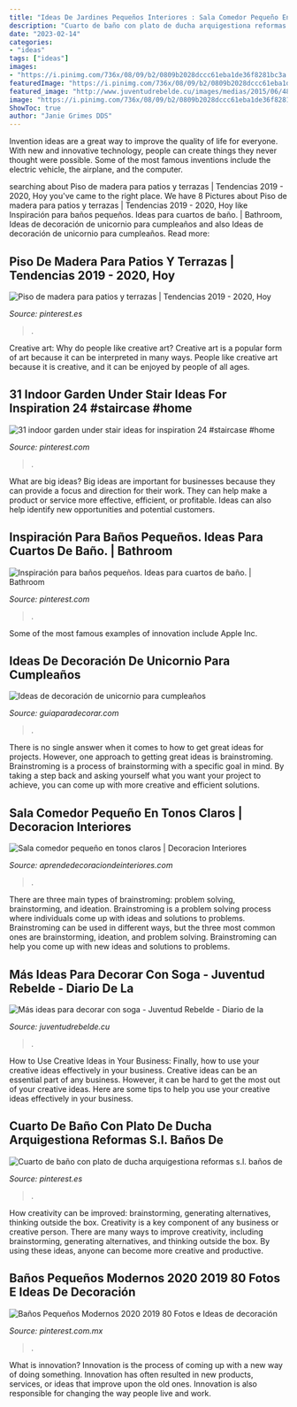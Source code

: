 ```yaml
---
title: "Ideas De Jardines Pequeños Interiores : Sala Comedor Pequeño En Tonos Claros"
description: "Cuarto de baño con plato de ducha arquigestiona reformas s.l. baños de"
date: "2023-02-14"
categories:
- "ideas"
tags: ["ideas"]
images:
- "https://i.pinimg.com/736x/08/09/b2/0809b2028dccc61eba1de36f8281bc3a.jpg"
featuredImage: "https://i.pinimg.com/736x/08/09/b2/0809b2028dccc61eba1de36f8281bc3a.jpg"
featured_image: "http://www.juventudrebelde.cu/images/medias/2015/06/48478-fotografia-g.jpg"
image: "https://i.pinimg.com/736x/08/09/b2/0809b2028dccc61eba1de36f8281bc3a.jpg"
ShowToc: true
author: "Janie Grimes DDS"
---
```



Invention ideas are a great way to improve the quality of life for everyone. With new and innovative technology, people can create things they never thought were possible. Some of the most famous inventions include the electric vehicle, the airplane, and the computer.

	

		
searching about Piso de madera para patios y terrazas | Tendencias 2019 - 2020, Hoy you've came to the right place. We have 8 Pictures about Piso de madera para patios y terrazas | Tendencias 2019 - 2020, Hoy like Inspiración para baños pequeños. Ideas para cuartos de baño. | Bathroom, Ideas de decoración de unicornio para cumpleaños and also Ideas de decoración de unicornio para cumpleaños. Read more:
		
    
## Piso De Madera Para Patios Y Terrazas | Tendencias 2019 - 2020, Hoy

<img loading=lazy src="https://i.pinimg.com/736x/e6/17/ee/e617ee59fa834c0b0206a52d5930550a.jpg" onerror="this.onerror=null;this.src='https://tse1.mm.bing.net/th?id=OIP.1S3TLk0vCr2wnZmwP82XpwHaI_&amp;pid=15.1';" alt="Piso de madera para patios y terrazas | Tendencias 2019 - 2020, Hoy">

_Source: pinterest.es_

>. 

	

Creative art: Why do people like creative art?
Creative art is a popular form of art because it can be interpreted in many ways. People like creative art because it is creative, and it can be enjoyed by people of all ages.

    
## 31 Indoor Garden Under Stair Ideas For Inspiration 24 #staircase #home

<img loading=lazy src="https://i.pinimg.com/736x/87/be/9e/87be9e4d56d9defaca4f79c20b235293.jpg" onerror="this.onerror=null;this.src='https://tse4.mm.bing.net/th?id=OIP.yMyx2suRDw3thwXwmIBxIgHaLK&amp;pid=15.1';" alt="31 indoor garden under stair ideas for inspiration 24 #staircase #home">

_Source: pinterest.com_

>. 

	

What are big ideas?
Big ideas are important for businesses because they can provide a focus and direction for their work. They can help make a product or service more effective, efficient, or profitable. Ideas can also help identify new opportunities and potential customers.

    
## Inspiración Para Baños Pequeños. Ideas Para Cuartos De Baño. | Bathroom

<img loading=lazy src="https://i.pinimg.com/736x/08/09/b2/0809b2028dccc61eba1de36f8281bc3a.jpg" onerror="this.onerror=null;this.src='https://tse4.mm.bing.net/th?id=OIP.mfxGthJCU4hZG7rpAdEtawHaLH&amp;pid=15.1';" alt="Inspiración para baños pequeños. Ideas para cuartos de baño. | Bathroom">

_Source: pinterest.com_

>. 

	

Some of the most famous examples of innovation include Apple Inc.

    
## Ideas De Decoración De Unicornio Para Cumpleaños

<img loading=lazy src="https://www.guiaparadecorar.com/wp-content/uploads/2018/11/Ideas-de-decoracion-de-unicornio10.jpg" onerror="this.onerror=null;this.src='https://tse3.mm.bing.net/th?id=OIP.LyojVvVKUlA5vCQfShQ86wHaJ3&amp;pid=15.1';" alt="Ideas de decoración de unicornio para cumpleaños">

_Source: guiaparadecorar.com_

>. 

	

There is no single answer when it comes to how to get great ideas for projects. However, one approach to getting great ideas is brainstroming. Brainstroming is a process of brainstorming with a specific goal in mind. By taking a step back and asking yourself what you want your project to achieve, you can come up with more creative and efficient solutions.

    
## Sala Comedor Pequeño En Tonos Claros | Decoracion Interiores

<img loading=lazy src="https://aprendedecoraciondeinteriores.com/wp-content/uploads/2019/06/Sala-comedor-pequeno-en-tonos-claros.jpg" onerror="this.onerror=null;this.src='https://tse1.mm.bing.net/th?id=OIP.wUtOF1CFod6PH1vAXzn_4gHaLH&amp;pid=15.1';" alt="Sala comedor pequeño en tonos claros | Decoracion Interiores">

_Source: aprendedecoraciondeinteriores.com_

>. 

	

There are three main types of brainstroming: problem solving, brainstorming, and ideation.
Brainstroming is a problem solving process where individuals come up with ideas and solutions to problems. Brainstroming can be used in different ways, but the three most common ones are brainstorming, ideation, and problem solving. Brainstroming can help you come up with new ideas and solutions to problems.

    
## Más Ideas Para Decorar Con Soga - Juventud Rebelde - Diario De La

<img loading=lazy src="http://www.juventudrebelde.cu/images/medias/2015/06/48478-fotografia-g.jpg" onerror="this.onerror=null;this.src='https://tse3.mm.bing.net/th?id=OIP.PWwTVMUBElODLeIEqSNAYQHaLH&amp;pid=15.1';" alt="Más ideas para decorar con soga - Juventud Rebelde - Diario de la">

_Source: juventudrebelde.cu_

>. 

	

How to Use Creative Ideas in Your Business: Finally, how to use your creative ideas effectively in your business.
Creative ideas can be an essential part of any business. However, it can be hard to get the most out of your creative ideas. Here are some tips to help you use your creative ideas effectively in your business.

    
## Cuarto De Baño Con Plato De Ducha Arquigestiona Reformas S.l. Baños De

<img loading=lazy src="https://i.pinimg.com/736x/ff/ab/5a/ffab5a30c00197c7c4db2762bea285aa.jpg" onerror="this.onerror=null;this.src='https://tse3.mm.bing.net/th?id=OIP.J_Hp6tTYW4HzJhtyKCcBFgHaLH&amp;pid=15.1';" alt="Cuarto de baño con plato de ducha arquigestiona reformas s.l. baños de">

_Source: pinterest.es_

>. 

	

How creativity can be improved: brainstorming, generating alternatives, thinking outside the box.
Creativity is a key component of any business or creative person. There are many ways to improve creativity, including brainstorming, generating alternatives, and thinking outside the box. By using these ideas, anyone can become more creative and productive.

    
## Baños Pequeños Modernos 2020 2019 80 Fotos E Ideas De Decoración

<img loading=lazy src="https://i.pinimg.com/736x/c4/3b/13/c43b13198564fa56dc2d2e7170dba701.jpg" onerror="this.onerror=null;this.src='https://tse2.mm.bing.net/th?id=OIP.H_Ai-3ljNEK-Zc6gu6osMQHaJo&amp;pid=15.1';" alt="Baños Pequeños Modernos 2020 2019 80 Fotos e Ideas de decoración">

_Source: pinterest.com.mx_

>. 

	

What is innovation?
Innovation is the process of coming up with a new way of doing something. Innovation has often resulted in new products, services, or ideas that improve upon the old ones. Innovation is also responsible for changing the way people live and work.

